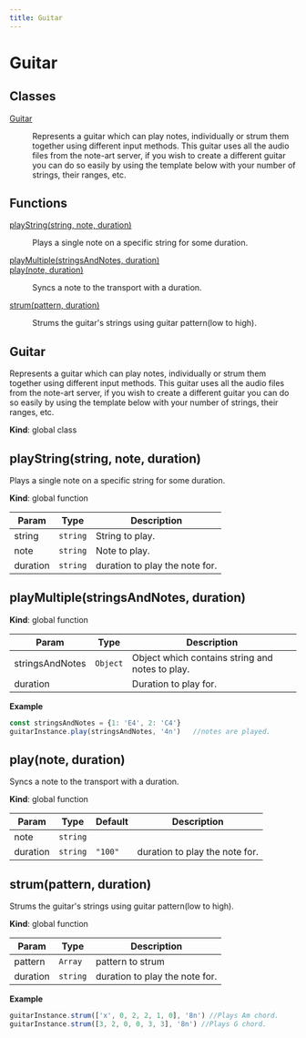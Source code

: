 ```yaml
---
title: Guitar
---
```


# Guitar

## Classes

<dl>
<dt><a href="#Guitar">Guitar</a></dt>
<dd><p>Represents a guitar which can play notes, individually or strum them together
using different input methods.
This guitar uses all the audio files from the note-art server,
if you wish to create a different guitar you can do so easily by using the template below
with your number of strings, their ranges, etc.</p>
</dd>
</dl>

## Functions

<dl>
<dt><a href="#playString">playString(string, note, duration)</a></dt>
<dd><p>Plays a single note on a specific string for some duration.</p>
</dd>
<dt><a href="#playMultiple">playMultiple(stringsAndNotes, duration)</a></dt>
<dd></dd>
<dt><a href="#play">play(note, duration)</a></dt>
<dd><p>Syncs a note to the transport with a duration.</p>
</dd>
<dt><a href="#strum">strum(pattern, duration)</a></dt>
<dd><p>Strums the guitar&#39;s strings using guitar pattern(low to high).</p>
</dd>
</dl>

<a name="Guitar"></a>

## Guitar
Represents a guitar which can play notes, individually or strum them together
using different input methods.
This guitar uses all the audio files from the note-art server,
if you wish to create a different guitar you can do so easily by using the template below
with your number of strings, their ranges, etc.

**Kind**: global class  
<a name="playString"></a>

## playString(string, note, duration)
Plays a single note on a specific string for some duration.

**Kind**: global function  

| Param | Type | Description |
| --- | --- | --- |
| string | <code>string</code> | String to play. |
| note | <code>string</code> | Note to play. |
| duration | <code>string</code> | duration to play the note for. |

<a name="playMultiple"></a>

## playMultiple(stringsAndNotes, duration)
**Kind**: global function  

| Param | Type | Description |
| --- | --- | --- |
| stringsAndNotes | <code>Object</code> | Object which contains string and notes to play. |
| duration |  | Duration to play for. |

**Example**  
```js
const stringsAndNotes = {1: 'E4', 2: 'C4'}
guitarInstance.play(stringsAndNotes, '4n')   //notes are played.
```
<a name="play"></a>

## play(note, duration)
Syncs a note to the transport with a duration.

**Kind**: global function  

| Param | Type | Default | Description |
| --- | --- | --- | --- |
| note | <code>string</code> |  |  |
| duration | <code>string</code> | <code>&quot;100&quot;</code> | duration to play the note for. |

<a name="strum"></a>

## strum(pattern, duration)
Strums the guitar's strings using guitar pattern(low to high).

**Kind**: global function  

| Param | Type | Description |
| --- | --- | --- |
| pattern | <code>Array</code> | pattern to strum |
| duration | <code>string</code> | duration to play the note for. |

**Example**  
```js
guitarInstance.strum(['x', 0, 2, 2, 1, 0], '8n') //Plays Am chord.
guitarInstance.strum([3, 2, 0, 0, 3, 3], '8n') //Plays G chord.
```
